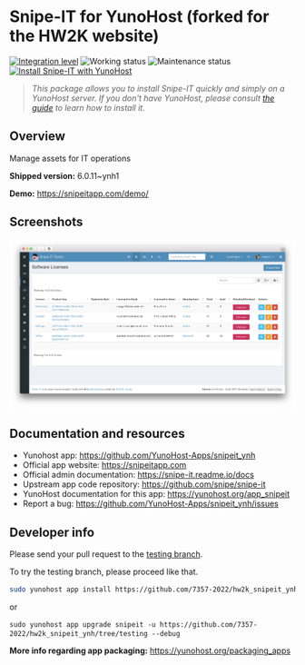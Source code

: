 <!--
N.B.: This README was automatically generated by https://github.com/YunoHost/apps/tree/master/tools/README-generator
It shall NOT be edited by hand.
-->

# Snipe-IT for YunoHost (forked for the HW2K website)

[![Integration level](https://dash.yunohost.org/integration/snipeit.svg)](https://dash.yunohost.org/appci/app/snipeit) ![Working status](https://ci-apps.yunohost.org/ci/badges/snipeit.status.svg) ![Maintenance status](https://ci-apps.yunohost.org/ci/badges/snipeit.maintain.svg)  
[![Install Snipe-IT with YunoHost](https://install-app.yunohost.org/install-with-yunohost.svg)](https://install-app.yunohost.org/?app=snipeit)


> *This package allows you to install Snipe-IT quickly and simply on a YunoHost server.
If you don't have YunoHost, please consult [the guide](https://yunohost.org/#/install) to learn how to install it.*

## Overview

Manage assets for IT operations

**Shipped version:** 6.0.11~ynh1

**Demo:** https://snipeitapp.com/demo/

## Screenshots

![Screenshot of Snipe-IT](./doc/screenshots/screenshot-license-list.png)

## Documentation and resources

* Yunohost app: <https://github.com/YunoHost-Apps/snipeit_ynh>
* Official app website: <https://snipeitapp.com>
* Official admin documentation: <https://snipe-it.readme.io/docs>
* Upstream app code repository: <https://github.com/snipe/snipe-it>
* YunoHost documentation for this app: <https://yunohost.org/app_snipeit>
* Report a bug: <https://github.com/YunoHost-Apps/snipeit_ynh/issues>

## Developer info

Please send your pull request to the [testing branch](https://github.com/7357-2022/hw2k_snipeit_ynh/tree/testing).

To try the testing branch, please proceed like that.

``` bash
sudo yunohost app install https://github.com/7357-2022/hw2k_snipeit_ynh/tree/testing --debug
```
or
```
sudo yunohost app upgrade snipeit -u https://github.com/7357-2022/hw2k_snipeit_ynh/tree/testing --debug
```

**More info regarding app packaging:** <https://yunohost.org/packaging_apps>
